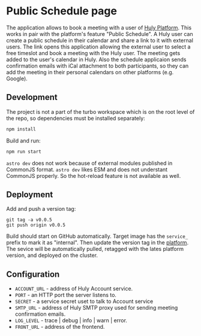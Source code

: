 # Public Schedule page

The application allows to book a meeting with a user of [Huly Platform](./https://github.com/hcengineering/platform). This works in pair with the platform's feature "Public Schedule". A Huly user can create a public schedule in their calendar and share a link to it with external users. The link opens this application allowing the external user to select a free timeslot and book a meeting with the Huly user. The meeting gets added to the user's calendar in Huly. Also the schedule applicaion sends confirmation emails with iCal attachment to both participants, so they can add the meeting in their personal calendars on other platforms (e.g. Google).

## Development

The project is not a part of the turbo workspace which is on the root level of the repo, so dependencies must be installed separately:

```bash
npm install
```

Build and run:

```bash
npm run start
```

`astro dev` does not work because of external modules published in CommonJS format. `astro dev` likes ESM and does not understant CommonJS properly. So the hot-reload feature is not available as well.

## Deployment

Add and push a version tag:

```
git tag -a v0.0.5
git push origin v0.0.5
```

Build should start on GitHub automatically. Target image has the `service_` prefix to mark it as "internal". Then update the version tag in the [platform](https://github.com/hcengineering/platform/tree/develop/pods/external/services.d). The sevice will be automatically pulled, retagged with the lates platform version, and deployed on the cluster.

## Configuration

- `ACCOUNT_URL` - address of Huly Account service.
- `PORT` - an HTTP port the server listens to.
- `SECRET` - a service secret uset to talk to Account service
- `SMTP_URL` - address of Huly SMTP proxy used for sending meeting confirmation emails.
- `LOG_LEVEL` - trace | debug | info | warn | error.
- `FRONT_URL` - address of the frontend.
